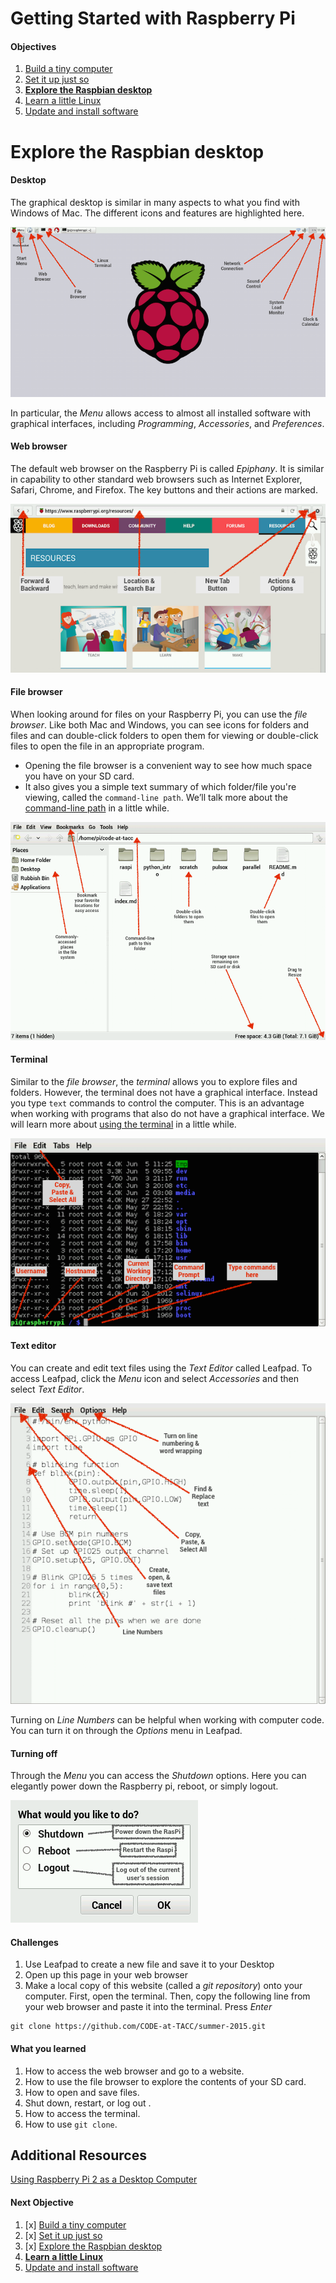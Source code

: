 Getting Started with Raspberry Pi
=================================

#### Objectives
1. [Build a tiny computer](01-build.md)
2. [Set it up just so](02-configuring.md)
3. **[Explore the Raspbian desktop](03-raspbian-desktop.md)**
4. [Learn a little Linux](04-linux-101.md)
5. [Update and install software](05-apt-get.md)

# Explore the Raspbian desktop

#### Desktop

The graphical desktop is similar in many aspects to what you find with Windows of Mac.  The different icons and features are highlighted here.

![Desktop](images/desktop.png)

In particular, the *Menu* allows access to almost all installed software with graphical interfaces, including *Programming*, *Accessories*, and *Preferences*.

#### Web browser

The default web browser on the Raspberry Pi is called *Epiphany*.  It is similar in capability to other standard web browsers such as Internet Explorer, Safari, Chrome, and Firefox. The key buttons and their actions are marked.

![Web browser](images/epiphany-browser.png)

#### File browser

When looking around for files on your Raspberry Pi, you can use the *file browser*.  Like both Mac and Windows, you can see icons for folders and files and can double-click folders to open them for viewing or double-click files to open the file in an appropriate program.

* Opening the file browser is a convenient way to see how much space you have on your SD card.
* It also gives you a simple text summary of which folder/file you're viewing, called the `command-line path`. We’ll talk more about the [command-line path](04-linux-101.md#path) in a little while.

![File browser](images/file-browser.png)

#### Terminal

Similar to the *file browser*, the *terminal* allows you to explore files and folders.  However, the terminal does not have a graphical interface. Instead you type `text` commands to control the computer. This is an advantage when working with programs that also do not have a graphical interface.  We will learn more about [using the terminal](04-linux-101.md) in a little while.

![Terminal](images/terminal.png)

#### Text editor

You can create and edit text files using the *Text Editor* called Leafpad.  To access Leafpad, click the *Menu* icon and select *Accessories* and then select *Text Editor*.

![Leafpad](images/leafpad.png)

Turning on *Line Numbers* can be helpful when working with computer code.  You can turn it on through the *Options* menu in Leafpad.

#### Turning off

Through the *Menu* you can access the *Shutdown* options.  Here you can elegantly power down the Raspberry pi, reboot, or simply logout.

![Logout](images/logout.png)

#### Challenges

1. Use Leafpad to create a new file and save it to your Desktop
2. Open up this page in your web browser
3. Make a local copy of this website (called a *git repository*) onto your computer. First, open the terminal.  Then, copy the following line from your web browser and paste it into the terminal. Press *Enter*
```
git clone https://github.com/CODE-at-TACC/summer-2015.git
```

#### What you learned

1. How to access the web browser and go to a website.
2. How to use the file browser to explore the contents of your SD card.
3. How to open and save files.
2. Shut down, restart, or log out .
4. How to access the terminal.
5. How to use `git clone`.

## Additional Resources

[Using Raspberry Pi 2 as a Desktop Computer](http://www.element14.com/community/docs/DOC-74513/l/can-the-raspberry-pi-2-replace-your-desktop-computer)

#### Next Objective
1. [x] [Build a tiny computer](01-build.md)
2. [x] [Set it up just so](02-configuring.md)
3. [x] [Explore the Raspbian desktop](03-raspbian-desktop.md)
4. **[Learn a little Linux](04-linux-101.md)**
5. [Update and install software](05-apt-get.md)


